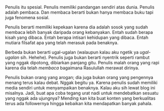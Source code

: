 Penulis itu spesial. Penulis memiliki pandangan sendiri atas dunia. Penulis adalah pembaca. Dan membaca berarti bukan hanya membaca buku tapi juga fenomena sosial.

Penulis berarti memiliki kepekaan karena dia adalah sosok yang sudah membaca lebih banyak daripada orang kebanyakan. Entah sudah berapa kisah yang dibaca. Entah berapa intisari kehidupan yang dibaca. Entah mutiara filsafat apa yang telah merasuk pada benaknya.

Berbeda bukan berarti ugal-ugalan (walaupun kalau aku ngetik ya _ugal-ugalan_ sih. Hehehe). Penulis juga bukan berarti nyentrik seperti rambut yang nggak dipotong, dibiarkan panjang gitu. Penulis malah orang yang rapi karena dia telah _membaca_ bagaimana Rasulullah merawat dirinya.

Penulis bukan orang yang arogan; dia juga bukan orang yang pengennya menang terus kalau debat. Nggak begitu ya. Karena penulis sudah memiliki media sendiri untuk menyampaikan benaknya. Kalau aku sih lewat blog ini misalnya. Jadi, buat apa coba tegang urat nadi untuk mendebatkan sesuatu yang nggak ada ujungnya? Mending kan kita buat konten yang berkualitas terus ada followernya hingga kebaikan kita mendapatkan banyak pahala.